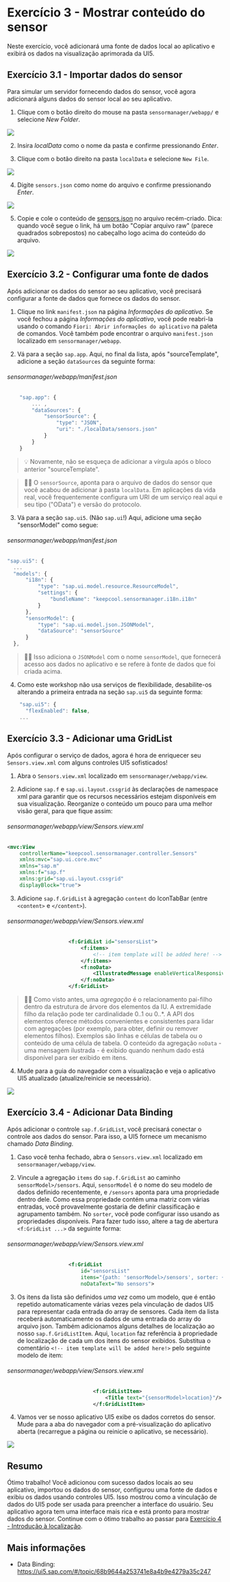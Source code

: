 
# Exercício 3 - Mostrar conteúdo do sensor

Neste exercício, você adicionará uma fonte de dados local ao aplicativo e exibirá os dados na visualização aprimorada da UI5.

## Exercício 3.1 - Importar dados do sensor

Para simular um servidor fornecendo dados do sensor, você agora adicionará alguns dados do sensor local ao seu aplicativo.

1. Clique com o botão direito do mouse na pasta `sensormanager/webapp/` e selecione *New Folder*.

![](images/BTP_03_0010.png)

2. Insira *localData* como o nome da pasta e confirme pressionando *Enter*.

3. Clique com o botão direito na pasta `localData` e selecione `New File`.

![](images/BTP_03_0020.png)

4. Digite `sensors.json` como nome do arquivo e confirme pressionando *Enter*.

![](images/BTP_03_0030.png)

5. Copie e cole o conteúdo de [sensors.json](data/sensors.json) no arquivo recém-criado. Dica: quando você segue o link, há um botão "Copiar arquivo raw" (parece quadrados sobrepostos) no cabeçalho logo acima do conteúdo do arquivo.

![](images/BTP_03_0040.png)

## Exercício 3.2 - Configurar uma fonte de dados

Após adicionar os dados do sensor ao seu aplicativo, você precisará configurar a fonte de dados que fornece os dados do sensor.

1. Clique no link `manifest.json` na página *Informações do aplicativo*. Se você fechou a página *Informações do aplicativo*, você pode reabri-la usando o comando `Fiori: Abrir informações do aplicativo` na paleta de comandos. Você também pode encontrar o arquivo `manifest.json` localizado em `sensormanager/webapp`.

2. Vá para a seção `sap.app`. Aqui, no final da lista, após "sourceTemplate", adicione a seção `dataSources` da seguinte forma:
   
###### sensormanager/webapp/manifest.json

```js
    "sap.app": {
        ... ,
        "dataSources": {
            "sensorSource": {
                "type": "JSON",
                "uri": "./localData/sensors.json"
            }
        }
    }
```

>💡 Novamente, não se esqueça de adicionar a vírgula após o bloco anterior "sourceTemplate".

> 🧑‍🎓 O `sensorSource`, aponta para o arquivo de dados do sensor que você acabou de adicionar à pasta `localData`. Em aplicações da vida real, você frequentemente configura um URI de um serviço real aqui e seu tipo ("OData") e versão do protocolo.

3. Vá para a seção `sap.ui5`. (Não `sap.ui`!) Aqui, adicione uma seção "sensorModel" como segue:
   
###### sensormanager/webapp/manifest.json

```js
"sap.ui5": {
  ...
  "models": {
      "i18n": {
          "type": "sap.ui.model.resource.ResourceModel",
          "settings": {
              "bundleName": "keepcool.sensormanager.i18n.i18n"
          }
      },
      "sensorModel": {
          "type": "sap.ui.model.json.JSONModel",
          "dataSource": "sensorSource"
      }
  },
```

> 🧑‍🎓 Isso adiciona o `JSONModel` com o nome `sensorModel`, que fornecerá acesso aos dados no aplicativo e se refere à fonte de dados que foi criada acima.

4. Como este workshop não usa serviços de flexibilidade, desabilite-os alterando a primeira entrada na seção `sap.ui5` da seguinte forma:

```js
    "sap.ui5": {
      "flexEnabled": false,
    ...
```

## Exercício 3.3 - Adicionar uma GridList

Após configurar o serviço de dados, agora é hora de enriquecer seu `Sensors.view.xml` com alguns controles UI5 sofisticados!

1. Abra o `Sensors.view.xml` localizado em `sensormanager/webapp/view`.

2. Adicione `sap.f` e `sap.ui.layout.cssgrid` às declarações de namespace xml para garantir que os recursos necessários estejam disponíveis em sua visualização. Reorganize o conteúdo um pouco para uma melhor visão geral, para que fique assim:
   
###### sensormanager/webapp/view/Sensors.view.xml

```xml
<mvc:View
    controllerName="keepcool.sensormanager.controller.Sensors"
    xmlns:mvc="sap.ui.core.mvc"
    xmlns="sap.m"
    xmlns:f="sap.f"
    xmlns:grid="sap.ui.layout.cssgrid"
    displayBlock="true">
```

3. Adicione `sap.f.GridList` à agregação `content` do IconTabBar (entre `<content>` e `</content>`).

###### sensormanager/webapp/view/Sensors.view.xml

```xml
                    <f:GridList id="sensorsList">
                        <f:items>
                            <!-- item template will be added here! -->
                        </f:items>
                        <f:noData>
                            <IllustratedMessage enableVerticalResponsiveness="true" illustrationType="sapIllus-EmptyList"/>
                        </f:noData>
                    </f:GridList>
```

> 🧑‍🎓 Como visto antes, uma *agregação* é o relacionamento pai-filho dentro da estrutura de árvore dos elementos da IU. A extremidade filho da relação pode ter cardinalidade 0..1 ou 0..*. A API dos elementos oferece métodos convenientes e consistentes para lidar com agregações (por exemplo, para obter, definir ou remover elementos filhos). Exemplos são linhas e células de tabela ou o conteúdo de uma célula de tabela.
> O conteúdo da agregação `noData` - uma mensagem ilustrada - é exibido quando nenhum dado está disponível para ser exibido em itens.

4. Mude para a guia do navegador com a visualização e veja o aplicativo UI5 atualizado (atualize/reinicie se necessário).

![](images/BTP_03_0050.png)

## Exercício 3.4 - Adicionar Data Binding

Após adicionar o controle `sap.f.GridList`, você precisará conectar o controle aos dados do sensor. Para isso, a UI5 fornece um mecanismo chamado *Data Binding*.

1. Caso você tenha fechado, abra o `Sensors.view.xml` localizado em `sensormanager/webapp/view`.

2. Vincule a agregação `items` do `sap.f.GridList` ao caminho `sensorModel>/sensors`. Aqui, `sensorModel` é o nome do seu modelo de dados definido recentemente, e `/sensors` aponta para uma propriedade dentro dele. Como essa propriedade contém uma matriz com várias entradas, você provavelmente gostaria de definir classificação e agrupamento também. No `sorter`, você pode configurar isso usando as propriedades disponíveis. Para fazer tudo isso, altere a tag de abertura `<f:GridList ...>` da seguinte forma:

###### sensormanager/webapp/view/Sensors.view.xml

```xml
                    <f:GridList
                        id="sensorsList"
                        items="{path: 'sensorModel>/sensors', sorter: {path:'customer', group:true, descending: false}}"
                        noDataText="No sensors">
```

3. Os itens da lista são definidos *uma vez* como um modelo, que é então repetido automaticamente várias vezes pela vinculação de dados UI5 para representar cada entrada do array de sensores. Cada item da lista receberá automaticamente os dados de uma entrada do array do arquivo json. Também adicionamos alguns detalhes de localização ao nosso `sap.f.GridListItem`. Aqui, `location` faz referência à propriedade de localização de cada um dos itens do sensor exibidos. Substitua o comentário `<!-- item template will be added here!>` pelo seguinte modelo de item:

###### sensormanager/webapp/view/Sensors.view.xml

```xml
                            <f:GridListItem>
                                <Title text="{sensorModel>location}"/>
                            </f:GridListItem>
```

4. Vamos ver se nosso aplicativo UI5 exibe os dados corretos do sensor. Mude para a aba do navegador com a pré-visualização do aplicativo aberta (recarregue a página ou reinicie o aplicativo, se necessário).

![](images/BTP_03_0060.png)

## Resumo
Ótimo trabalho! Você adicionou com sucesso dados locais ao seu aplicativo, importou os dados do sensor, configurou uma fonte de dados e exibiu os dados usando controles UI5. Isso mostrou como a vinculação de dados do UI5 pode ser usada para preencher a interface do usuário. Seu aplicativo agora tem uma interface mais rica e está pronto para mostrar dados do sensor. Continue com o ótimo trabalho ao passar para [Exercício 4 - Introdução à localização](../ex4/README.md).

## Mais informações

* Data Binding: https://ui5.sap.com/#/topic/68b9644a253741e8a4b9e4279a35c247
